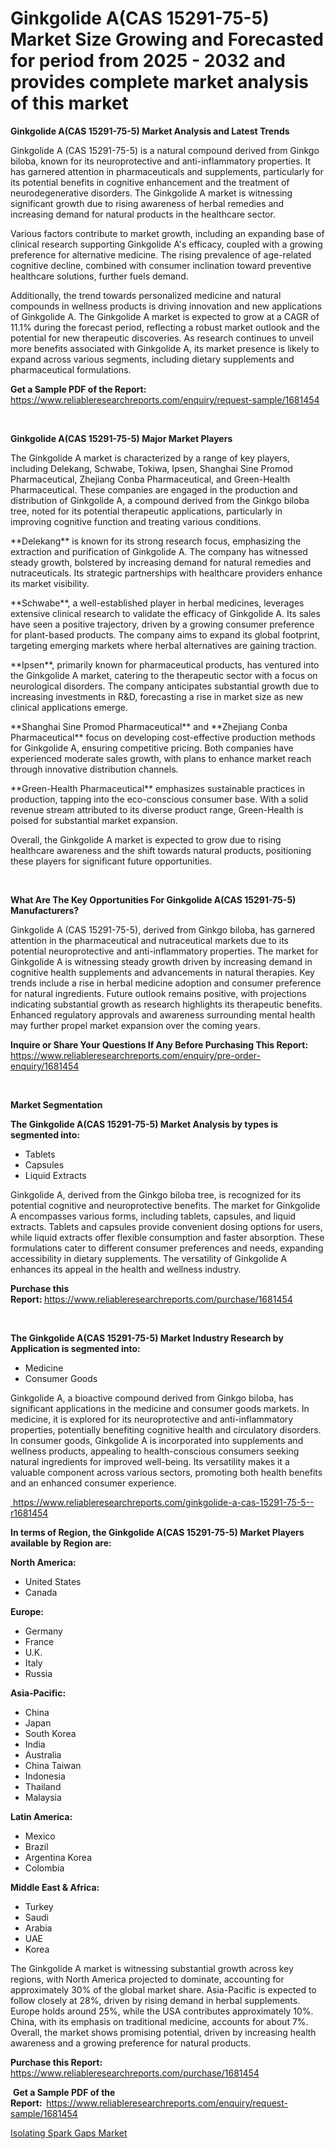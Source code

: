 <p><h1>Ginkgolide A(CAS 15291-75-5) Market Size Growing and Forecasted for period from 2025 - 2032 and provides complete market analysis of this market</h1></p><p><strong>Ginkgolide A(CAS 15291-75-5) Market Analysis and Latest Trends</strong></p>
<p><p>Ginkgolide A (CAS 15291-75-5) is a natural compound derived from Ginkgo biloba, known for its neuroprotective and anti-inflammatory properties. It has garnered attention in pharmaceuticals and supplements, particularly for its potential benefits in cognitive enhancement and the treatment of neurodegenerative disorders. The Ginkgolide A market is witnessing significant growth due to rising awareness of herbal remedies and increasing demand for natural products in the healthcare sector.</p><p>Various factors contribute to market growth, including an expanding base of clinical research supporting Ginkgolide A's efficacy, coupled with a growing preference for alternative medicine. The rising prevalence of age-related cognitive decline, combined with consumer inclination toward preventive healthcare solutions, further fuels demand.</p><p>Additionally, the trend towards personalized medicine and natural compounds in wellness products is driving innovation and new applications of Ginkgolide A. The Ginkgolide A market is expected to grow at a CAGR of 11.1% during the forecast period, reflecting a robust market outlook and the potential for new therapeutic discoveries. As research continues to unveil more benefits associated with Ginkgolide A, its market presence is likely to expand across various segments, including dietary supplements and pharmaceutical formulations.</p></p>
<p><strong>Get a Sample PDF of the Report:&nbsp;</strong> <a href="https://www.reliableresearchreports.com/enquiry/request-sample/1681454?utm_campaign=3250&utm_medium=2&utm_source=Github&utm_content=ia&utm_term=24032025&utm_id=ginkgolide-acas-15291-75-5">https://www.reliableresearchreports.com/enquiry/request-sample/1681454</a></p>
<p>&nbsp;</p>
<p><strong>Ginkgolide A(CAS 15291-75-5) Major Market Players</strong></p>
<p><p>The Ginkgolide A market is characterized by a range of key players, including Delekang, Schwabe, Tokiwa, Ipsen, Shanghai Sine Promod Pharmaceutical, Zhejiang Conba Pharmaceutical, and Green-Health Pharmaceutical. These companies are engaged in the production and distribution of Ginkgolide A, a compound derived from the Ginkgo biloba tree, noted for its potential therapeutic applications, particularly in improving cognitive function and treating various conditions.</p><p>**Delekang** is known for its strong research focus, emphasizing the extraction and purification of Ginkgolide A. The company has witnessed steady growth, bolstered by increasing demand for natural remedies and nutraceuticals. Its strategic partnerships with healthcare providers enhance its market visibility.</p><p>**Schwabe**, a well-established player in herbal medicines, leverages extensive clinical research to validate the efficacy of Ginkgolide A. Its sales have seen a positive trajectory, driven by a growing consumer preference for plant-based products. The company aims to expand its global footprint, targeting emerging markets where herbal alternatives are gaining traction.</p><p>**Ipsen**, primarily known for pharmaceutical products, has ventured into the Ginkgolide A market, catering to the therapeutic sector with a focus on neurological disorders. The company anticipates substantial growth due to increasing investments in R&D, forecasting a rise in market size as new clinical applications emerge.</p><p>**Shanghai Sine Promod Pharmaceutical** and **Zhejiang Conba Pharmaceutical** focus on developing cost-effective production methods for Ginkgolide A, ensuring competitive pricing. Both companies have experienced moderate sales growth, with plans to enhance market reach through innovative distribution channels.</p><p>**Green-Health Pharmaceutical** emphasizes sustainable practices in production, tapping into the eco-conscious consumer base. With a solid revenue stream attributed to its diverse product range, Green-Health is poised for substantial market expansion.</p><p>Overall, the Ginkgolide A market is expected to grow due to rising healthcare awareness and the shift towards natural products, positioning these players for significant future opportunities.</p></p>
<p>&nbsp;</p>
<p><strong>What Are The Key Opportunities For Ginkgolide A(CAS 15291-75-5) Manufacturers?</strong></p>
<p><p>Ginkgolide A (CAS 15291-75-5), derived from Ginkgo biloba, has garnered attention in the pharmaceutical and nutraceutical markets due to its potential neuroprotective and anti-inflammatory properties. The market for Ginkgolide A is witnessing steady growth driven by increasing demand in cognitive health supplements and advancements in natural therapies. Key trends include a rise in herbal medicine adoption and consumer preference for natural ingredients. Future outlook remains positive, with projections indicating substantial growth as research highlights its therapeutic benefits. Enhanced regulatory approvals and awareness surrounding mental health may further propel market expansion over the coming years.</p></p>
<p><strong>Inquire or Share Your Questions If Any Before Purchasing This Report:</strong> <a href="https://www.reliableresearchreports.com/enquiry/pre-order-enquiry/1681454?utm_campaign=3250&utm_medium=2&utm_source=Github&utm_content=ia&utm_term=24032025&utm_id=ginkgolide-acas-15291-75-5">https://www.reliableresearchreports.com/enquiry/pre-order-enquiry/1681454</a></p>
<p>&nbsp;</p>
<p><strong>Market Segmentation</strong></p>
<p><strong>The Ginkgolide A(CAS 15291-75-5) Market Analysis by types is segmented into:</strong></p>
<p><ul><li>Tablets</li><li>Capsules</li><li>Liquid Extracts</li></ul></p>
<p><p>Ginkgolide A, derived from the Ginkgo biloba tree, is recognized for its potential cognitive and neuroprotective benefits. The market for Ginkgolide A encompasses various forms, including tablets, capsules, and liquid extracts. Tablets and capsules provide convenient dosing options for users, while liquid extracts offer flexible consumption and faster absorption. These formulations cater to different consumer preferences and needs, expanding accessibility in dietary supplements. The versatility of Ginkgolide A enhances its appeal in the health and wellness industry.</p></p>
<p><strong>Purchase this Report:&nbsp;</strong><a href="https://www.reliableresearchreports.com/purchase/1681454?utm_campaign=3250&utm_medium=2&utm_source=Github&utm_content=ia&utm_term=24032025&utm_id=ginkgolide-acas-15291-75-5">https://www.reliableresearchreports.com/purchase/1681454</a></p>
<p>&nbsp;</p>
<p><strong>The Ginkgolide A(CAS 15291-75-5) Market Industry Research by Application is segmented into:</strong></p>
<p><ul><li>Medicine</li><li>Consumer Goods</li></ul></p>
<p><p>Ginkgolide A, a bioactive compound derived from Ginkgo biloba, has significant applications in the medicine and consumer goods markets. In medicine, it is explored for its neuroprotective and anti-inflammatory properties, potentially benefiting cognitive health and circulatory disorders. In consumer goods, Ginkgolide A is incorporated into supplements and wellness products, appealing to health-conscious consumers seeking natural ingredients for improved well-being. Its versatility makes it a valuable component across various sectors, promoting both health benefits and an enhanced consumer experience.</p></p>
<p><a href="https://www.reliableresearchreports.com/ginkgolide-a-cas-15291-75-5--r1681454?utm_campaign=3250&utm_medium=2&utm_source=Github&utm_content=ia&utm_term=24032025&utm_id=ginkgolide-acas-15291-75-5">&nbsp;https://www.reliableresearchreports.com/ginkgolide-a-cas-15291-75-5--r1681454</a></p>
<p><strong>In terms of Region, the Ginkgolide A(CAS 15291-75-5) Market Players available by Region are:</strong></p>
<p>
    <p> <strong> North America: </strong>
        <ul>
            <li>United States</li>
            <li>Canada</li>
        </ul>
        </p> 
    <p> <strong> Europe: </strong>
        <ul>
            <li>Germany</li>
            <li>France</li>
            <li>U.K.</li>
            <li>Italy</li>
            <li>Russia</li>
        </ul>
        </p> 
    <p> <strong> Asia-Pacific: </strong>
        <ul>
            <li>China</li>
            <li>Japan</li>
            <li>South Korea</li>
            <li>India</li>
            <li>Australia</li>
            <li>China Taiwan</li>
            <li>Indonesia</li>
            <li>Thailand</li>
            <li>Malaysia</li>
        </ul>
        </p> 
    <p> <strong> Latin America: </strong>
        <ul>
            <li>Mexico</li>
            <li>Brazil</li>
            <li>Argentina Korea</li>
            <li>Colombia</li>
        </ul>
        </p> 
    <p> <strong> Middle East & Africa: </strong>
        <ul>
            <li>Turkey</li>
            <li>Saudi</li>
            <li>Arabia</li>
            <li>UAE</li>
            <li>Korea</li>
        </ul>
    </p>
    </p>
<p><p>The Ginkgolide A market is witnessing substantial growth across key regions, with North America projected to dominate, accounting for approximately 30% of the global market share. Asia-Pacific is expected to follow closely at 28%, driven by rising demand in herbal supplements. Europe holds around 25%, while the USA contributes approximately 10%. China, with its emphasis on traditional medicine, accounts for about 7%. Overall, the market shows promising potential, driven by increasing health awareness and a growing preference for natural products.</p></p>
<p><strong>Purchase this Report: </strong><a href="https://www.reliableresearchreports.com/purchase/1681454?utm_campaign=3250&utm_medium=2&utm_source=Github&utm_content=ia&utm_term=24032025&utm_id=ginkgolide-acas-15291-75-5">https://www.reliableresearchreports.com/purchase/1681454</a></p>
<p>&nbsp;<strong>Get a Sample PDF of the Report:&nbsp;&nbsp;</strong><a href="https://www.reliableresearchreports.com/enquiry/request-sample/1681454?utm_campaign=3250&utm_medium=2&utm_source=Github&utm_content=ia&utm_term=24032025&utm_id=ginkgolide-acas-15291-75-5">https://www.reliableresearchreports.com/enquiry/request-sample/1681454</a></p>
<p><strong></strong></p>
<p><p><a href="https://github.com/fraryatena85/Market-Research-Report-List-1/blob/main/isolating-spark-gaps-market.md?utm_campaign=3250&utm_medium=2&utm_source=Github&utm_content=ia&utm_term=24032025&utm_id=ginkgolide-acas-15291-75-5">Isolating Spark Gaps Market</a></p></p>